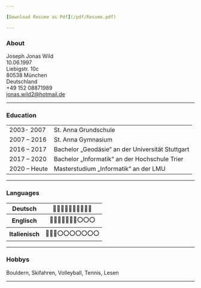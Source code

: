```yaml
---

[Download Resume as Pdf](/pdf/Resume.pdf)

---
```

### About
Joseph Jonas Wild </br>
10.06.1997 </br>
Liebigstr. 10c </br>
80538 München </br>
Deutschland </br>
+49 152 08871989 </br>
jonas.wild2@hotmail.de </br>

---
### Education

<table>
  <tr>
    <td>2003- 2007</td>
    <td>St. Anna Grundschule</td>
  </tr>
    <tr>
    <td>2007 – 2016</td>
    <td>St. Anna Gymnasium</td>
  </tr>
    <tr>
    <td>2016 – 2017</td>
    <td>Bachelor „Geodäsie“ an der Universität Stuttgart</td>
  </tr>
    <tr>
    <td>2017 – 2020</td>
    <td>Bachelor „Informatik“ an der Hochschule Trier</td>
  </tr>
    <tr>
    <td>2020 – Heute</td>
    <td>Masterstudium „Informatik“ an der LMU</td>
  </tr>
</table>

---
### Languages
<table>
  <tr>
    <th>Deutsch</th>
    <th>🔵🔵🔵🔵🔵🔵🔵🔵🔵🔵</th>
  </tr>
    <tr>
    <th>Englisch</th>
    <th>🔵🔵🔵🔵🔵🔵🔵⚪️⚪️⚪️</th>
  </tr>
    <tr>
    <th>Italienisch</th>
    <th>🔵🔵🔵⚪️⚪️⚪️⚪️⚪️⚪️⚪️</th>
  </tr>
</table>

---

### Hobbys
Bouldern, Skifahren, Volleyball, Tennis, Lesen

---
